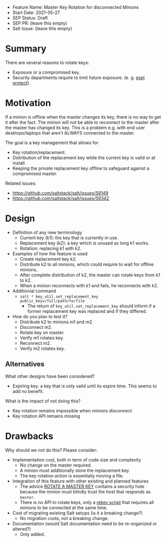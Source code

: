 - Feature Name: Master Key Rotation for disconnected Minions
- Start Date: 2021-05-27
- SEP Status: Draft
- SEP PR: (leave this empty)
- Salt Issue: (leave this empty)

# Summary
[summary]: #summary

There are several reasons to rotate keys:
- Exposure or a compromised key.
- Security departments require to limit future exposure. (e. g. [eset protect](https://help.eset.com/protect_admin/80/en-US/certificate_replacement.html)).


# Motivation
[motivation]: #motivation

If a minion is offline when the master changes its key, there is no way to get it after the fact. The minion will not be able to reconnect to the master after the master has changed its key. This is a problem e.g. with end user desktops/laptops that aren't ALWAYS connected to the master.

The goal is a key management that allows for
- Key rotation/replacement.
- Distribution of the replacement key while the current key is valid or at install.
- Keeping the private replacement key offline to safeguard against a compromised master.


Related issues:
- https://github.com/saltstack/salt/issues/59149
- https://github.com/saltstack/salt/issues/59342


# Design
[design]: #detailed-design

- Definition of any new terminology
  - Current key (k1): the key that is currently in use.
  - Replacement key (k2): a key which is unused as long k1 works.
  - Rotation: replacing k1 with k2.
- Examples of how the feature is used
  - Create replacement key k2.
  - Distribute k2 to all minions, which could require to wait for offline minions,
  - After complete distribution of k2, the master can rotate keys from k1 to k2.
  - When a minion reconnects with k1 and fails, he reconnects with k2.
- Additionial command
  - `salt * key_util.set_replacement_key public_key=/full/path/to/file`
    - The return of `key_util.set_replacement_key` should inform if a former replacement key was replaced and if they differed.
- How do you plan to test it?
  - Distribute k2 to minions m1 and m2.
  - Disconnect m2.
  - Rotate key on master.
  - Verify m1 rotates key.
  - Reconnect m2.
  - Verify m2 rotates key.


## Alternatives
[alternatives]: #alternatives

What other designs have been considered?
  - Expiring key: a key that is only valid until its expire time. This seems to add no benefit.

What is the impact of not doing this?
- Key rotation remains impossible when minions disconnect
- Key rotation API remains missing


# Drawbacks
[drawbacks]: #drawbacks

Why should we *not* do this? Please consider:

- Implementation cost, both in term of code size and complexity
  - No change on the master required.
  - A minion must additionally store the replacement key.
  - The key rotation action is essentially moving a file.
- Integration of this feature with other existing and planned features
  - The advice [ROTATE A MASTER KEY](https://docs.saltproject.io/en/latest/topics/hardening.html#rotate-a-master-key) contains a security hole because the minion must blindly trust the host that responds as `master`.
  - There is no API to rotate keys, only a [rekey script](https://github.com/dwoz/salt-rekey/) that requires all minions to be connected at the same time.
- Cost of migrating existing Salt setups (is it a breaking change?)
  - No migration costs, not a breaking change.
- Documentation (would Salt documentation need to be re-organized or altered?)
  - Only added.
